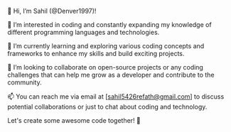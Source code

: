 👋 Hi, I’m Sahil (@Denver1997)!

👀 I’m interested in coding and constantly expanding my knowledge of different programming languages and technologies.

🌱 I’m currently learning and exploring various coding concepts and frameworks to enhance my skills and build exciting projects.

💞️ I’m looking to collaborate on open-source projects or any coding challenges that can help me grow as a developer and contribute to the community.

📫 You can reach me via email at [sahil5426refath@gmail.com]  to discuss potential collaborations or just to chat about coding and technology.

Let's create some awesome code together! 🚀
